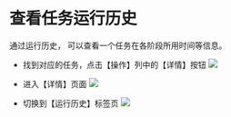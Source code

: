 # 查看任务运行历史

通过运行历史， 可以查看一个任务在各阶段所用时间等信息。

- 找到对应的任务，点击【操作】列中的【详情】按钮
![](http://udts-doc.cn-bj.ufileos.com/config001.png)

- 进入【详情】页面
![](http://udts-doc.cn-bj.ufileos.com/config002.png)

- 切换到【运行历史】标签页
![](http://udts-doc.cn-bj.ufileos.com/transfer/history/transfer_history.png)
